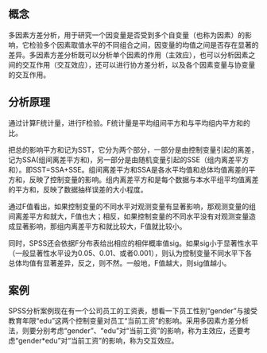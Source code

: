 ## 概念
多因素方差分析，用于研究一个因变量是否受到多个自变量（也称为因素）的影响，它检验多个因素取值水平的不同组合之间，因变量的均值之间是否存在显著的差异。多因素方差分析既可以分析单个因素的作用（主效应），也可以分析因素之间的交互作用（交互效应），还可以进行协方差分析，以及各个因素变量与协变量的交互作用。
## 分析原理
通过计算F统计量，进行F检验。F统计量是平均组间平方和与平均组内平方和的比。<br>

把总的影响平方和记为SST，它分为两个部分，一部分是由控制变量引起的离差，记为SSA(组间离差平方和)，另一部分是由随机变量引起的SSE（组内离差平方和）。即SST=SSA+SSE。组间离差平方和SSA是各水平均值和总体均值离差的平方和，反映了控制变量的影响。组内离差平方和是每个数据与本水平组平均值离差的平方和，反映了数据抽样误差的大小程度。<br>

通过F值看出，如果控制变量的不同水平对观测变量有显著影响，那观测变量的组间离差平方和就大，F值也大；相反，如果控制变量的不同水平没有对观测变量造成显著影响，那组内离差平方和就比较大，F值就比较小。<br>

同时，SPSS还会依据F分布表给出相应的相伴概率值sig。如果sig小于显著性水平（一般显著性水平设为0.05、0.01、或者0.001），则认为控制变量不同水平下各总体均值有显著差异，反之，则不然。一般地，F值越大，则sig值越小。<br>
## 案例
SPSS分析案例现在有一个公司员工的工资表，想看一下员工性别“gender”与接受教育年限“edu”这两个控制变量对员工“当前工资”的影响。采用多因素方差分析法，则要分别考虑“gender”、“edu”对“当前工资”的影响，称为主效应，还要考虑“gender*edu”对“当前工资”的影响，称为交互效应。
